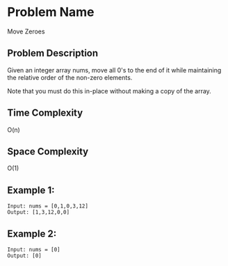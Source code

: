 # Problem Name 
Move Zeroes

## Problem Description

Given an integer array nums, move all 0's to the end of it while maintaining the relative order of the non-zero elements.

Note that you must do this in-place without making a copy of the array.

## Time Complexity
O(n)

## Space Complexity
O(1)

## Example 1:
```
Input: nums = [0,1,0,3,12]
Output: [1,3,12,0,0]
```

## Example 2:
```
Input: nums = [0]
Output: [0]
```